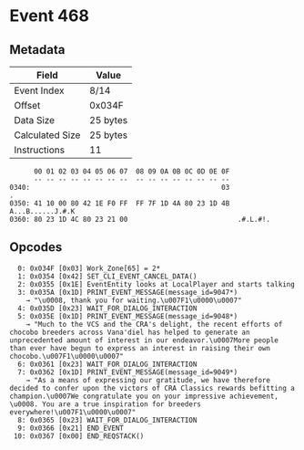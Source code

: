 # Event 468

## Metadata

| Field           | Value    |
|-----------------|----------|
| Event Index     | 8/14     |
| Offset          | 0x034F   |
| Data Size       | 25 bytes |
| Calculated Size | 25 bytes |
| Instructions    | 11       |

```
      00 01 02 03 04 05 06 07  08 09 0A 0B 0C 0D 0E 0F
      -- -- -- -- -- -- -- --  -- -- -- -- -- -- -- --
0340:                                               03                 .
0350: 41 10 00 80 42 1E F0 FF  FF 7F 1D 4A 80 23 1D 4B  A...B......J.#.K
0360: 80 23 1D 4C 80 23 21 00                           .#.L.#!.        
```

## Opcodes

```
  0: 0x034F [0x03] Work_Zone[65] = 2*
  1: 0x0354 [0x42] SET_CLI_EVENT_CANCEL_DATA()
  2: 0x0355 [0x1E] EventEntity looks at LocalPlayer and starts talking
  3: 0x035A [0x1D] PRINT_EVENT_MESSAGE(message_id=9047*)
    → "\u0008, thank you for waiting.\u007F1\u0000\u0007"
  4: 0x035D [0x23] WAIT_FOR_DIALOG_INTERACTION
  5: 0x035E [0x1D] PRINT_EVENT_MESSAGE(message_id=9048*)
    → "Much to the VCS and the CRA's delight, the recent efforts of chocobo breeders across Vana'diel has helped to generate an unprecedented amount of interest in our endeavor.\u0007More people than ever have begun to express an interest in raising their own chocobo.\u007F1\u0000\u0007"
  6: 0x0361 [0x23] WAIT_FOR_DIALOG_INTERACTION
  7: 0x0362 [0x1D] PRINT_EVENT_MESSAGE(message_id=9049*)
    → "As a means of expressing our gratitude, we have therefore decided to confer upon the victors of CRA Classics rewards befitting a champion.\u0007We congratulate you on your impressive achievement, \u0008. You are a true inspiration for breeders everywhere!\u007F1\u0000\u0007"
  8: 0x0365 [0x23] WAIT_FOR_DIALOG_INTERACTION
  9: 0x0366 [0x21] END_EVENT
 10: 0x0367 [0x00] END_REQSTACK()
```
